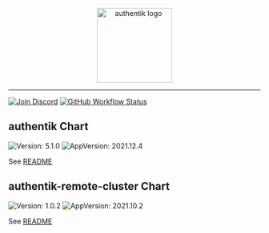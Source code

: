 <p align="center">
    <img src="https://goauthentik.io/img/icon_top_brand_colour.svg" height="150" alt="authentik logo">
</p>

---

[![Join Discord](https://img.shields.io/discord/809154715984199690?label=Discord&style=for-the-badge)](https://goauthentik.io/discord)
[![GitHub Workflow Status](https://img.shields.io/github/workflow/status/goauthentik/helm/Lint%20and%20Test%20Chart?label=ci&style=for-the-badge)](https://github.com/goauthentik/helm/actions/workflows/lint-test.yaml)

## authentik Chart

![Version: 5.1.0](https://img.shields.io/badge/Version-5.1.0-informational?style=for-the-badge)
![AppVersion: 2021.12.4](https://img.shields.io/badge/AppVersion-2021.12.4-informational?style=for-the-badge)

See [README](./charts/authentik/README.md)

## authentik-remote-cluster Chart

![Version: 1.0.2](https://img.shields.io/badge/Version-1.0.2-informational?style=for-the-badge)
![AppVersion: 2021.10.2](https://img.shields.io/badge/AppVersion-2021.10.2-informational?style=for-the-badge)

See [README](./charts/authentik-remote-cluster/README.md)

